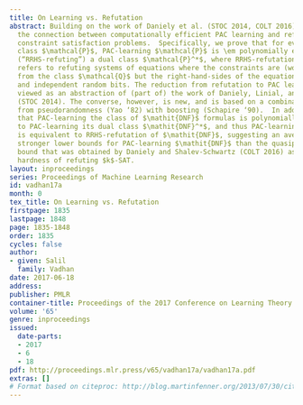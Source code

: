```yaml
---
title: On Learning vs. Refutation
abstract: Building on the work of Daniely et al. (STOC 2014, COLT 2016), we study
  the connection between computationally efficient PAC learning and refutation of
  constraint satisfaction problems.  Specifically, we prove that for every concept
  class $\mathcal{P}$, PAC-learning $\mathcal{P}$ is \em polynomially equivalent to “random-right-hand-side-refuting”
  (“RRHS-refuting”) a dual class $\mathcal{P}^*$, where RRHS-refutation of a class $\mathcal{Q}$
  refers to refuting systems of equations where the constraints are (worst-case) functions
  from the class $\mathcal{Q}$ but the right-hand-sides of the equations are uniform
  and independent random bits. The reduction from refutation to PAC learning can be
  viewed as an abstraction of (part of) the work of Daniely, Linial, and Shalev-Schwartz
  (STOC 2014). The converse, however, is new, and is based on a combination of techniques
  from pseudorandomness (Yao ‘82) with boosting (Schapire ‘90).  In addition, we show
  that PAC-learning the class of $\mathit{DNF}$ formulas is polynomially equivalent
  to PAC-learning its dual class $\mathit{DNF}^*$, and thus PAC-learning $\mathitDNF$
  is equivalent to RRHS-refutation of $\mathit{DNF}$, suggesting an avenue to obtain
  stronger lower bounds for PAC-learning $\mathit{DNF}$ than the quasipolynomial lower
  bound that was obtained by Daniely and Shalev-Schwartz (COLT 2016) assuming the
  hardness of refuting $k$-SAT.
layout: inproceedings
series: Proceedings of Machine Learning Research
id: vadhan17a
month: 0
tex_title: On Learning vs. Refutation
firstpage: 1835
lastpage: 1848
page: 1835-1848
order: 1835
cycles: false
author:
- given: Salil
  family: Vadhan
date: 2017-06-18
address: 
publisher: PMLR
container-title: Proceedings of the 2017 Conference on Learning Theory
volume: '65'
genre: inproceedings
issued:
  date-parts:
  - 2017
  - 6
  - 18
pdf: http://proceedings.mlr.press/v65/vadhan17a/vadhan17a.pdf
extras: []
# Format based on citeproc: http://blog.martinfenner.org/2013/07/30/citeproc-yaml-for-bibliographies/
---
```

